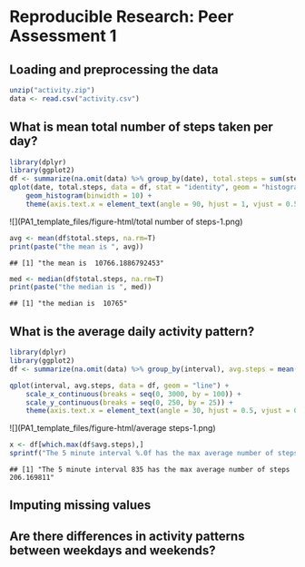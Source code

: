 # Reproducible Research: Peer Assessment 1


## Loading and preprocessing the data

```r
unzip("activity.zip")
data <- read.csv("activity.csv")
```

## What is mean total number of steps taken per day?

```r
library(dplyr)
library(ggplot2)
df <- summarize(na.omit(data) %>% group_by(date), total.steps = sum(steps))
qplot(date, total.steps, data = df, stat = "identity", geom = "histogram") +
    geom_histogram(binwidth = 10) +
    theme(axis.text.x = element_text(angle = 90, hjust = 1, vjust = 0.5, size = 5))
```

![](PA1_template_files/figure-html/total number of steps-1.png) 

```r
avg <- mean(df$total.steps, na.rm=T)
print(paste("the mean is ", avg))
```

```
## [1] "the mean is  10766.1886792453"
```

```r
med <- median(df$total.steps, na.rm=T)
print(paste("the median is ", med))
```

```
## [1] "the median is  10765"
```

## What is the average daily activity pattern?

```r
library(dplyr)
library(ggplot2)
df <- summarize(na.omit(data) %>% group_by(interval), avg.steps = mean(steps))

qplot(interval, avg.steps, data = df, geom = "line") +
    scale_x_continuous(breaks = seq(0, 3000, by = 100)) +
    scale_y_continuous(breaks = seq(0, 250, by = 25)) +
    theme(axis.text.x = element_text(angle = 30, hjust = 0.5, vjust = 0.5))
```

![](PA1_template_files/figure-html/average steps-1.png) 

```r
x <- df[which.max(df$avg.steps),]
sprintf("The 5 minute interval %.0f has the max average number of steps %f", x$interval, x$avg.steps)
```

```
## [1] "The 5 minute interval 835 has the max average number of steps 206.169811"
```

## Imputing missing values



## Are there differences in activity patterns between weekdays and weekends?


